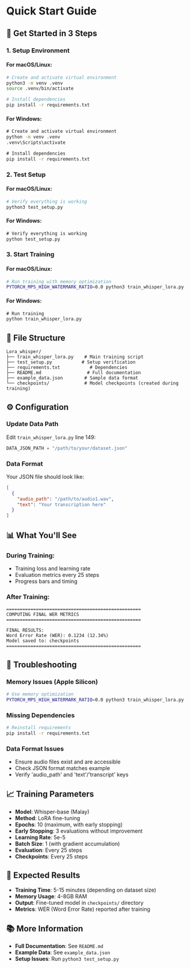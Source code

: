 # Quick Start Guide

## 🚀 Get Started in 3 Steps

### 1. Setup Environment

#### For macOS/Linux:
```bash
# Create and activate virtual environment
python3 -m venv .venv
source .venv/bin/activate

# Install dependencies
pip install -r requirements.txt
```

#### For Windows:
```cmd
# Create and activate virtual environment
python -m venv .venv
.venv\Scripts\activate

# Install dependencies
pip install -r requirements.txt
```

### 2. Test Setup

#### For macOS/Linux:
```bash
# Verify everything is working
python3 test_setup.py
```

#### For Windows:
```cmd
# Verify everything is working
python test_setup.py
```

### 3. Start Training

#### For macOS/Linux:
```bash
# Run training with memory optimization
PYTORCH_MPS_HIGH_WATERMARK_RATIO=0.0 python3 train_whisper_lora.py
```

#### For Windows:
```cmd
# Run training
python train_whisper_lora.py
```

## 📁 File Structure
```
Lora_whisper/
├── train_whisper_lora.py    # Main training script
├── test_setup.py           # Setup verification
├── requirements.txt           # Dependencies
├── README.md                 # Full documentation
├── example_data.json        # Sample data format
└── checkpoints/             # Model checkpoints (created during training)
```

## ⚙️ Configuration

### Update Data Path
Edit `train_whisper_lora.py` line 149:
```python
DATA_JSON_PATH = "/path/to/your/dataset.json"
```

### Data Format
Your JSON file should look like:
```json
[
  {
    "audio_path": "/path/to/audio1.wav",
    "text": "Your transcription here"
  }
]
```

## 📊 What You'll See

### During Training:
- Training loss and learning rate
- Evaluation metrics every 25 steps
- Progress bars and timing

### After Training:
```
==================================================
COMPUTING FINAL WER METRICS
==================================================

FINAL RESULTS:
Word Error Rate (WER): 0.1234 (12.34%)
Model saved to: checkpoints
==================================================
```

## 🔧 Troubleshooting

### Memory Issues (Apple Silicon)
```bash
# Use memory optimization
PYTORCH_MPS_HIGH_WATERMARK_RATIO=0.0 python3 train_whisper_lora.py
```

### Missing Dependencies
```bash
# Reinstall requirements
pip install -r requirements.txt
```

### Data Format Issues
- Ensure audio files exist and are accessible
- Check JSON format matches example
- Verify 'audio_path' and 'text'/'transcript' keys

## 📈 Training Parameters

- **Model**: Whisper-base (Malay)
- **Method**: LoRA fine-tuning
- **Epochs**: 10 (maximum, with early stopping)
- **Early Stopping**: 3 evaluations without improvement
- **Learning Rate**: 5e-5
- **Batch Size**: 1 (with gradient accumulation)
- **Evaluation**: Every 25 steps
- **Checkpoints**: Every 25 steps

## 🎯 Expected Results

- **Training Time**: 5-15 minutes (depending on dataset size)
- **Memory Usage**: 4-8GB RAM
- **Output**: Fine-tuned model in `checkpoints/` directory
- **Metrics**: WER (Word Error Rate) reported after training

## 📚 More Information

- **Full Documentation**: See `README.md`
- **Example Data**: See `example_data.json`
- **Setup Issues**: Run `python3 test_setup.py`
